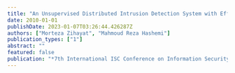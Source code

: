 ```yaml
---
title: "An Unsupervised Distributed Intrusion Detection System with Effective Bandwidth Utilization"
date: 2010-01-01
publishDate: 2023-01-07T03:26:44.426287Z
authors: ["Morteza Zihayat", "Mahmoud Reza Hashemi"]
publication_types: ["1"]
abstract: ""
featured: false
publication: "*7th International ISC Conference on Information Security and Cryptology 2010*"
---
```


